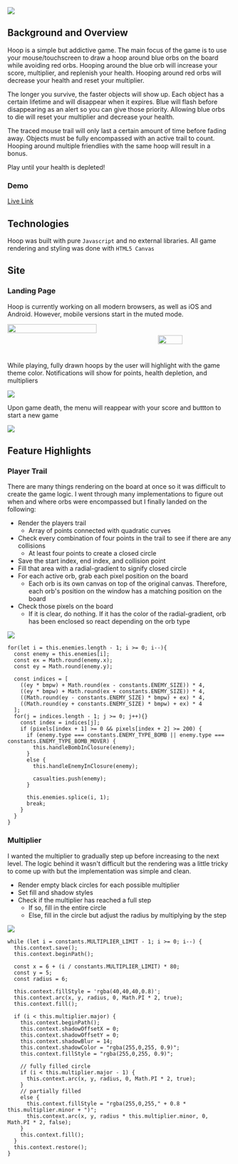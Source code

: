 ![](https://fontmeme.com/permalink/190115/4f00ef057837286d0eb8f1b65654103e.png)

## Background and Overview

Hoop is a simple but addictive game. The main focus of the game is to use your mouse/touchscreen to draw a hoop around blue orbs on the board while avoiding red orbs. Hooping around the blue orb will increase your score, multiplier, and replenish your health. Hooping around red orbs will decrease your health and reset your multiplier.

The longer you survive, the faster objects will show up. Each object has a certain lifetime and will disappear when it expires. Blue will flash before disappearing as an alert so you can give those priority. Allowing blue orbs to die will reset your multiplier and decrease your health.

The traced mouse trail will only last a certain amount of time before fading away. Objects must be fully encompassed with an active trail to count. Hooping around multiple friendlies with the same hoop will result in a bonus.

Play until your health is depleted!

### Demo
[Live Link](https://jon-dominguez94.github.io/hoop)

## Technologies

Hoop was built with pure `Javascript` and no external libraries. All game rendering and styling was done with `HTML5 Canvas`

## Site

### Landing Page

Hoop is currently working on all modern browsers, as well as iOS and Android. However, mobile versions start in the muted mode.

<div style="display: flex; align-items: center; justify-content: space-between;">
  <img src='./screenshots/landing.png' width="63%" height="auto" style="margin-right:20px; margin-bottom: 50px">
  <img src='./screenshots/ios.png' width="33%" height="auto">
</div>

While playing, fully drawn hoops by the user will highlight with the game theme color. Notifications will show for points, health depletion, and multipliers

![](./screenshots/active.png)

Upon game death, the menu will reappear with your score and buttton to start a new game

![](./screenshots/end.png)

## Feature Highlights

### Player Trail

There are many things rendering on the board at once so it was difficult to create the game logic. I went through many implementations to figure out when and where orbs were encompassed but I finally landed on the following:

* Render the players trail
  * Array of points connected with quadratic curves
* Check every combination of four points in the trail to see if there are any collisions
  * At least four points to create a closed circle
* Save the start index, end index, and collision point
* Fill that area with a radial-gradient to signify closed circle
* For each active orb, grab each pixel position on the board
  * Each orb is its own canvas on top of the original canvas. Therefore, each orb's position on the window has a matching position on the board
* Check those pixels on the board
  * If it is clear, do nothing. If it has the color of the radial-gradient, orb has been enclosed so react depending on the orb type

![](./screenshots/active.png)

```
for(let i = this.enemies.length - 1; i >= 0; i--){
  const enemy = this.enemies[i];
  const ex = Math.round(enemy.x);
  const ey = Math.round(enemy.y);

  const indices = [
    ((ey * bmpw) + Math.round(ex - constants.ENEMY_SIZE)) * 4,
    ((ey * bmpw) + Math.round(ex + constants.ENEMY_SIZE)) * 4,
    ((Math.round(ey - constants.ENEMY_SIZE) * bmpw) + ex) * 4,
    ((Math.round(ey + constants.ENEMY_SIZE) * bmpw) + ex) * 4
  ];
  for(j = indices.length - 1; j >= 0; j++){}
    const index = indices[j];
    if (pixels[index + 1] >= 0 && pixels[index + 2] >= 200) {
      if (enemy.type === constants.ENEMY_TYPE_BOMB || enemy.type === constants.ENEMY_TYPE_BOMB_MOVER) {
        this.handleBombInClosure(enemy);
      }
      else {
        this.handleEnemyInClosure(enemy);

        casualties.push(enemy);
      }

      this.enemies.splice(i, 1);
      break;
    }
  }
}
```

### Multiplier

I wanted the multiplier to gradually step up before increasing to the next level. The logic behind it wasn't difficult but the rendering was a little tricky to come up with but the implementation was simple and clean.

* Render empty black circles for each possible multiplier
* Set fill and shadow styles
* Check if the multiplier has reached a full step
  * If so, fill in the entire circle
  * Else, fill in the circle but adjust the radius by multiplying by the step

![](./screenshots/mult.png)

```
while (let i = constants.MULTIPLIER_LIMIT - 1; i >= 0; i--) {
  this.context.save();
  this.context.beginPath();

  const x = 6 + (i / constants.MULTIPLIER_LIMIT) * 80;
  const y = 5;
  const radius = 6;

  this.context.fillStyle = 'rgba(40,40,40,0.8)';
  this.context.arc(x, y, radius, 0, Math.PI * 2, true);
  this.context.fill();

  if (i < this.multiplier.major) {
    this.context.beginPath();
    this.context.shadowOffsetX = 0;
    this.context.shadowOffsetY = 0;
    this.context.shadowBlur = 14;
    this.context.shadowColor = "rgba(255,0,255, 0.9)";
    this.context.fillStyle = "rgba(255,0,255, 0.9)";

    // fully filled circle
    if (i < this.multiplier.major - 1) {
      this.context.arc(x, y, radius, 0, Math.PI * 2, true);
    }
    // partially filled
    else {
      this.context.fillStyle = "rgba(255,0,255," + 0.8 * this.multiplier.minor + ")";
      this.context.arc(x, y, radius * this.multiplier.minor, 0, Math.PI * 2, false);
    }
    this.context.fill();
  }
  this.context.restore();
}
```